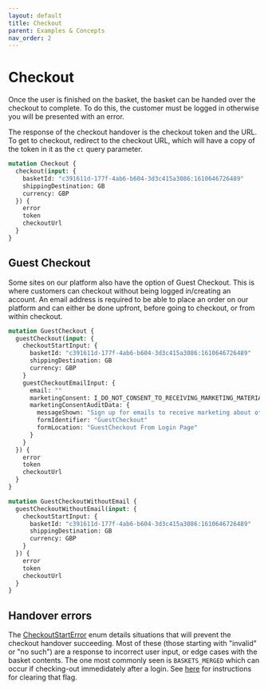 ```yaml
---
layout: default
title: Checkout
parent: Examples & Concepts
nav_order: 2
---
```


# Checkout

Once the user is finished on the basket, the basket can be handed over the checkout to complete. To do this, the customer must be logged in otherwise you will be presented with an error.

The response of the checkout handover is the checkout token and the URL. To get to checkout, redirect to the checkout URL, which will have a copy of the token in it as the `ct` query parameter. 

```graphql
mutation Checkout {
  checkout(input: {
    basketId: "c391611d-177f-4ab6-b604-3d3c415a3086:1610646726489"
    shippingDestination: GB
    currency: GBP
  }) {
    error
    token
    checkoutUrl
  }
}
```

## Guest Checkout

Some sites on our platform also have the option of Guest Checkout. This is where customers can checkout without being logged in/creating an account. 
An email address is required to be able to place an order on our platform and can either be done upfront, before going to checkout, or from within checkout.

```graphql
mutation GuestCheckout {
  guestCheckout(input: {
    checkoutStartInput: {
      basketId: "c391611d-177f-4ab6-b604-3d3c415a3086:1610646726489"
      shippingDestination: GB
      currency: GBP
    }
    guestCheckoutEmailInput: {
      email: ""
      marketingConsent: I_DO_NOT_CONSENT_TO_RECEIVING_MARKETING_MATERIAL
      marketingConsentAuditData: {
        messageShown: "Sign up for emails to receive marketing about offers and promotions"
        formIdentifier: "GuestCheckout"
        formLocation: "GuestCheckout From Login Page"
      }
    }
  }) {
    error
    token
    checkoutUrl
  }
}
```

```graphql
mutation GuestCheckoutWithoutEmail {
  guestCheckoutWithoutEmail(input: {
    checkoutStartInput: {
      basketId: "c391611d-177f-4ab6-b604-3d3c415a3086:1610646726489"
      shippingDestination: GB
      currency: GBP
    }
  }) {
    error
    token
    checkoutUrl
  }
}
```

## Handover errors

The [CheckoutStartError](https://api.thehut.net/lfint/en/docs#CheckoutStartError) enum details situations that will prevent the checkout handover succeeding. Most of these (those starting with "invalid" or "no such") are a response to incorrect user input, or edge cases with the basket contents. The one most commonly seen is `BASKETS_MERGED` which can occur if checking-out immedidately after a login. See [here](../basket/index.md#basket-merge) for instructions for clearing that flag.
